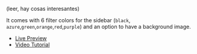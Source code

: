(leer, hay cosas interesantes)

It comes with 6 filter colors for the sidebar (`black`, `azure`,`green`,`orange`,`red`,`purple`) and an option to have a background image.

- [Live Preview](http://demos.creative-tim.com/light-bootstrap-dashboard/examples/dashboard.html?ref=github-repo)
- [Video Tutorial](https://www.youtube.com/watch?v=c3M3NQtFyqM)

